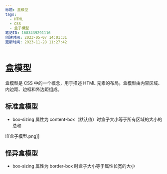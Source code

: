 ```yaml
---
标题: 盒模型
tags:
  - HTML
  - CSS
  - 盒子模型
笔记ID: 1683439291116
创建时间: 2023-05-07 14:01:31
更新时间: 2023-11-28 11:27:42
---
```


# 盒模型

盒模型是 CSS 中的一个概念，用于描述 HTML 元素的布局。盒模型由内容区域、内边距、边框和外边距组成。

## 标准盒模型

- box-sizing 属性为 content-box（默认值）时盒子大小等于所有区域的大小的总和

![[盒子模型.png]]

## 怪异盒模型

- box-sizing 属性为 border-box 时盒子大小等于属性长宽的大小
